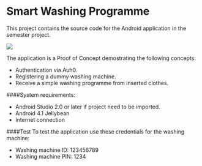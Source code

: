 # Smart Washing Programme
This project contains the source code for the Android application in the semester project.

![](http://moneymover.dk/wm/screen_shot_wm.png)

The application is a Proof of Concept demostrating the following concepts:
- Authentication via Auh0.
- Registering a dummy washing machine.
- Receive a simple washing programme from inserted clothes. 


####System requirements:
- Android Studio 2.0 or later if project need to be imported.
- Android 4.1 Jellybean
- Internet connection


####Test
To test the application use these credentials for the washing machine:
- Washing machine ID: 123456789
- Washing machine PIN: 1234
